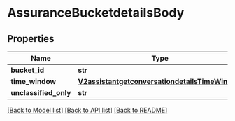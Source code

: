 # AssuranceBucketdetailsBody

## Properties
Name | Type | Description | Notes
------------ | ------------- | ------------- | -------------
**bucket_id** | **str** |  | [optional] 
**time_window** | [**V2assistantgetconversationdetailsTimeWindow**](V2assistantgetconversationdetailsTimeWindow.md) |  | [optional] 
**unclassified_only** | **str** |  | [optional] 

[[Back to Model list]](../README.md#documentation-for-models) [[Back to API list]](../README.md#documentation-for-api-endpoints) [[Back to README]](../README.md)


